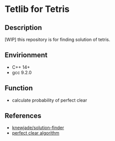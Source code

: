 # Tetlib for Tetris

## Description

[WIP] this repository is for finding solution of tetris.

## Envirionment

- C++ 14+
- gcc 9.2.0

## Function

- calculate probability of perfect clear

## References

- [knewjade/solution-finder](https://github.com/knewjade/solution-finder)
- [perfect clear algorithm](https://gist.github.com/knewjade/0a44ae8178526746477e5830bd38107c)
